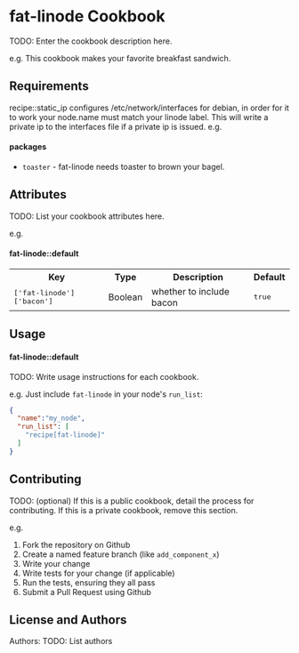 fat-linode Cookbook
===================
TODO: Enter the cookbook description here.

e.g.
This cookbook makes your favorite breakfast sandwich.

Requirements
------------
recipe::static_ip 
configures /etc/network/interfaces for debian, in order for it to work your node.name must match your linode label. This will write a private ip to the interfaces file if a private ip is issued.
e.g.
#### packages
- `toaster` - fat-linode needs toaster to brown your bagel.

Attributes
----------
TODO: List your cookbook attributes here.

e.g.
#### fat-linode::default
<table>
  <tr>
    <th>Key</th>
    <th>Type</th>
    <th>Description</th>
    <th>Default</th>
  </tr>
  <tr>
    <td><tt>['fat-linode']['bacon']</tt></td>
    <td>Boolean</td>
    <td>whether to include bacon</td>
    <td><tt>true</tt></td>
  </tr>
</table>

Usage
-----
#### fat-linode::default
TODO: Write usage instructions for each cookbook.

e.g.
Just include `fat-linode` in your node's `run_list`:

```json
{
  "name":"my_node",
  "run_list": [
    "recipe[fat-linode]"
  ]
}
```

Contributing
------------
TODO: (optional) If this is a public cookbook, detail the process for contributing. If this is a private cookbook, remove this section.

e.g.
1. Fork the repository on Github
2. Create a named feature branch (like `add_component_x`)
3. Write your change
4. Write tests for your change (if applicable)
5. Run the tests, ensuring they all pass
6. Submit a Pull Request using Github

License and Authors
-------------------
Authors: TODO: List authors

